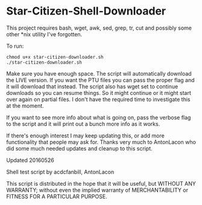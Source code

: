# Star-Citizen-Shell-Downloader

This project requires bash, wget, awk, sed, grep, tr, cut and possibly some other \*nix utility I've forgotten.


To run: 

    chmod u+x star-citizen-downloader.sh
    ./star-citizen-downloader.sh


Make sure you have enough space.  The script will automatically download the LIVE version.  If you want the PTU files you can pass the proper flag and it will download that instead. The script also has wget set to continue downloads so you can resume things. So it might continue or it might start over again on partial files.  I don't have the required time to investigate this at the moment.


If you want to see more info about what is going on, pass the verbose flag to the script and it will print out a bunch more info as it works.


If there's enough interest I may keep updating this, or add more functionality that people may ask for. Thanks very much to AntonLacon who did some much needed updates and cleanup to this script.


Updated 20160526

Shell test script by acdcfanbill, AntonLacon

This script is distributed in the hope that it will be useful,
but WITHOUT ANY WARRANTY; without even the implied warranty of
MERCHANTABILITY or FITNESS FOR A PARTICULAR PURPOSE.
